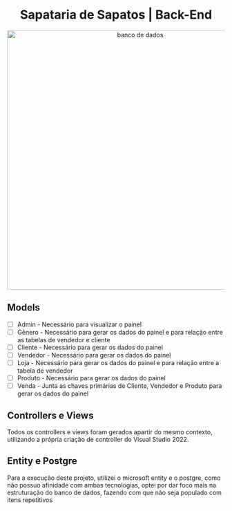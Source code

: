 <h1 align="center">Sapataria de Sapatos | Back-End</h1>
<p align="center"><img src="https://refinariadedados.com.br/wp-content/uploads/2019/10/timser.gif" alt="banco de dados" width="600px" /></p>

## Models

- [ ] Admin - Necessário para visualizar o painel
- [ ] Gênero - Necessário para gerar os dados do painel e para relação entre as tabelas de vendedor e cliente
- [ ] Cliente - Necessário para gerar os dados do painel
- [ ] Vendedor - Necessário para gerar os dados do painel
- [ ] Loja - Necessário para gerar os dados do painel e para relação entre a tabela de vendedor
- [ ] Produto - Necessário para gerar os dados do painel
- [ ] Venda - Junta as chaves primárias de Cliente, Vendedor e Produto para gerar os dados do painel

## Controllers e Views

Todos os controllers e views foram gerados apartir do mesmo contexto, utilizando a própria criação de controller do Visual Studio 2022.

## Entity e Postgre

Para a execução deste projeto, utilizei o microsoft entity e o postgre, como não possuo afinidade com ambas tecnologias, optei por dar foco mais na estruturação do banco de dados, fazendo com que não seja populado com itens repetitivos

